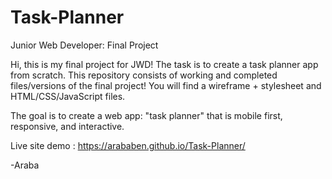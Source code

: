 # Task-Planner
Junior Web Developer: Final Project 

Hi, this is my final project for JWD! The task is to create a task planner app from scratch.
This repository consists of working and completed files/versions of the final project! 
You will find a wireframe + stylesheet and HTML/CSS/JavaScript files.

The goal is to create a web app: "task planner" that is mobile first, responsive, and interactive.

Live site demo : https://arababen.github.io/Task-Planner/ 

-Araba
